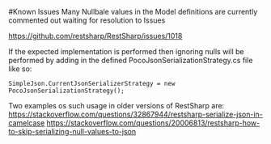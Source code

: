 ﻿#Known Issues
Many Nullbale values in the Model definitions are currently commented out waiting for resolution to Issues

https://github.com/restsharp/RestSharp/issues/1018

If the expected implementation is performed then ignoring nulls will be performed by adding in the defined PocoJsonSerializationStrategy.cs file like so:

	SimpleJson.CurrentJsonSerializerStrategy = new PocoJsonSerializationStrategy();

Two examples os such usage in older versions of RestSharp are:
https://stackoverflow.com/questions/32867944/restsharp-serialize-json-in-camelcase
https://stackoverflow.com/questions/20006813/restsharp-how-to-skip-serializing-null-values-to-json
